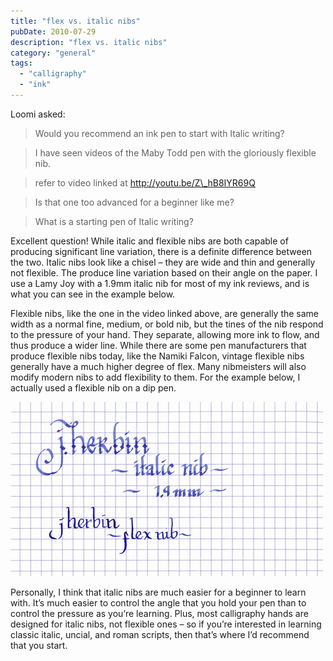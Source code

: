 ```yaml
---
title: "flex vs. italic nibs"
pubDate: 2010-07-29
description: "flex vs. italic nibs"
category: "general"
tags:
  - "calligraphy"
  - "ink"
---
```


Loomi asked:

> Would you recommend an ink pen to start with Italic writing?

> I have seen videos of the Maby Todd pen with the gloriously flexible nib.

> refer to video linked at <http://youtu.be/Z\_hB8IYR69Q>

> Is that one too advanced for a beginner like me?

> What is a starting pen of Italic writing?

Excellent question! While italic and flexible nibs are both capable of producing significant line variation, there is a definite difference between the two. Italic nibs look like a chisel – they are wide and thin and generally not flexible. The produce line variation based on their angle on the paper. I use a Lamy Joy with a 1.9mm italic nib for most of my ink reviews, and is what you can see in the example below.

Flexible nibs, like the one in the video linked above, are generally the same width as a normal fine, medium, or bold nib, but the tines of the nib respond to the pressure of your hand. They separate, allowing more ink to flow, and thus produce a wider line. While there are some pen manufacturers that produce flexible nibs today, like the Namiki Falcon, vintage flexible nibs generally have a much higher degree of flex. Many nibmeisters will also modify modern nibs to add flexibility to them. For the example below, I actually used a flexible nib on a dip pen.

![](italic-v-flex.jpg)

Personally, I think that italic nibs are much easier for a beginner to learn with. It’s much easier to control the angle that you hold your pen than to control the pressure as you’re learning. Plus, most calligraphy hands are designed for italic nibs, not flexible ones – so if you’re interested in learning classic italic, uncial, and roman scripts, then that’s where I’d recommend that you start.
